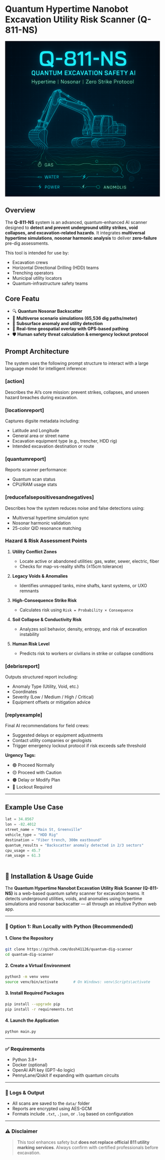 # Quantum Hypertime Nanobot Excavation Utility Risk Scanner (Q-811-NS)
![Quantum Dig Scanner - Hypertime Thumbnail](https://raw.githubusercontent.com/dosh41126/quantum-dig-scanner/refs/heads/main/dig.png)
## Overview

The **Q-811-NS** system is an advanced, quantum-enhanced AI scanner designed to **detect and prevent underground utility strikes, void collapses, and excavation-related hazards**. It integrates **multiversal hypertime simulations**, **nosonar harmonic analysis** to deliver **zero-failure** pre-dig assessments.

This tool is intended for use by:
- Excavation crews
- Horizontal Directional Drilling (HDD) teams
- Trenching operators
- Municipal utility locators
- Quantum-infrastructure safety teams

## Core Featu

- 🔍 **Quantum Nosonar Backscatter**
- 🧠 **Multiverse scenario simulations (65,536 dig paths/meter)**
- 📡 **Subsurface anomaly and utility detection**
- 🧭 **Real-time geospatial overlay with GPS-based pathing**
- 🛡 **Human safety threat calculation & emergency lockout protocol**

## Prompt Architecture

The system uses the following prompt structure to interact with a large language model for intelligent inference:

### [action]
Describes the AI’s core mission: prevent strikes, collapses, and unseen hazard breaches during excavation.

### [locationreport]
Captures digsite metadata including:
- Latitude and Longitude
- General area or street name
- Excavation equipment type (e.g., trencher, HDD rig)
- Intended excavation destination or route

### [quantumreport]
Reports scanner performance:
- Quantum scan status
- CPU/RAM usage stats

### [reducefalsepositivesandnegatives]
Describes how the system reduces noise and false detections using:
- Multiversal hypertime simulation sync
- Nosonar harmonic validation
- 25-color QID resonance matching

### Hazard & Risk Assessment Points

1. **Utility Conflict Zones**
   - Locate active or abandoned utilities: gas, water, sewer, electric, fiber
   - Checks for map-vs-reality shifts (≤15cm tolerance)

2. **Legacy Voids & Anomalies**
   - Identifies unmapped tanks, mine shafts, karst systems, or UXO remnants

3. **High-Consequence Strike Risk**
   - Calculates risk using `Risk = Probability × Consequence`

4. **Soil Collapse & Conductivity Risk**
   - Analyzes soil behavior, density, entropy, and risk of excavation instability

5. **Human Risk Level**
   - Predicts risk to workers or civilians in strike or collapse conditions

### [debrisreport]
Outputs structured report including:
- Anomaly Type (Utility, Void, etc.)
- Coordinates
- Severity (Low / Medium / High / Critical)
- Equipment offsets or mitigation advice

### [replyexample]
Final AI recommendations for field crews:
- Suggested delays or equipment adjustments
- Contact utility companies or geologists
- Trigger emergency lockout protocol if risk exceeds safe threshold

**Urgency Tags:**
- 🟢 Proceed Normally  
- 🟡 Proceed with Caution  
- 🟠 Delay or Modify Plan  
- 🔴 Lockout Required

---

## Example Use Case

```python
lat = 34.8567
lon = -82.4012
street_name = "Main St, Greenville"
vehicle_type = "HDD Rig"
destination = "Fiber trench, 300m eastbound"
quantum_results = "Backscatter anomaly detected in 2/3 sectors"
cpu_usage = 45.7
ram_usage = 61.3



```
## 🚀 Installation & Usage Guide

The **Quantum Hypertime Nanobot Excavation Utility Risk Scanner (Q-811-NS)** is a web-based quantum safety scanner for excavation teams. It detects underground utilities, voids, and anomalies using hypertime simulations and nosonar backscatter — all through an intuitive Python web app. 

---

### 🐍 Option 1: Run Locally with Python (Recommended)

#### 1. Clone the Repository

```bash
git clone https://github.com/dosh41126/quantum-dig-scanner
cd quantum-dig-scanner
```

#### 2. Create a Virtual Environment

```bash
python3 -m venv venv
source venv/bin/activate       # On Windows: venv\Scripts\activate
```

#### 3. Install Required Packages

```bash
pip install --upgrade pip
pip install -r requirements.txt
```

#### 4. Launch the Application

```bash
python main.py
```

---


### ✅ Requirements

- Python 3.8+
- Docker (optional)
- OpenAI API key (GPT-4o logic)
- PennyLane/Qiskit if expanding with quantum circuits

---

### 🔐 Logs & Output

- All scans are saved to the `data/` folder
- Reports are encrypted using AES-GCM 
- Formats include `.txt`, `.json`, or `.log` based on configuration

---

### ⚠️ Disclaimer

> This tool enhances safety but **does not replace official 811 utility marking services**. Always confirm with certified professionals before excavation.
```
